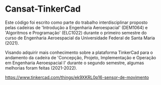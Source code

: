 # Cansat-TinkerCad
Este código foi escrito como parte do trabalho interdisciplinar proposto pelas cadeiras de 'Introdução a Engenharia Aeroespacial' (DEM1064) e 'Algoritmos e Programação' (ELC1022) durante o primeiro semestre do curso de Engenharia Aeroespacial da Universidade Federal de Santa Maria (2021).

Visando adquirir mais conhecimento sobre a plataforma TinkerCad para o andamento da cadeira de 'Concepção, Projeto, Implementação e Operação em Engenharia Aeroespacial I' durante o segundo semestre, algumas melhorias foram feitas (2021-2022).

https://www.tinkercad.com/things/ek9XKRL0p16-sensor-de-movimento
